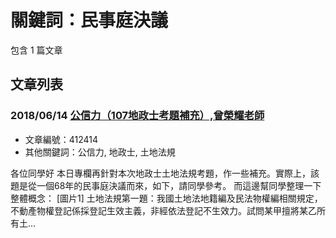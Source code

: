 # 關鍵詞：民事庭決議

包含 1 篇文章

## 文章列表

### 2018/06/14 [公信力（107地政士考題補充）,曾榮耀老師](../../articles/412414_%E5%85%AC%E4%BF%A1%E5%8A%9B%EF%BC%88107%E5%9C%B0%E6%94%BF%E5%A3%AB%E8%80%83%E9%A1%8C%E8%A3%9C%E5%85%85%EF%BC%89%2C%E6%9B%BE%E6%A6%AE%E8%80%80%E8%80%81%E5%B8%AB.md)
- 文章編號：412414
- 其他關鍵詞：公信力, 地政士, 土地法規

各位同學好 本日專欄再針對本次地政士土地法規考題，作一些補充。實際上，該題是從一個68年的民事庭決議而來，如下，請同學參考。 而這邊幫同學整理一下整體概念： [圖片1] 土地法規第一題：我國土地法地籍編及民法物權編相關規定，不動產物權登記係採登記生效主義，非經依法登記不生效力。試問某甲擅將某乙所有土...
